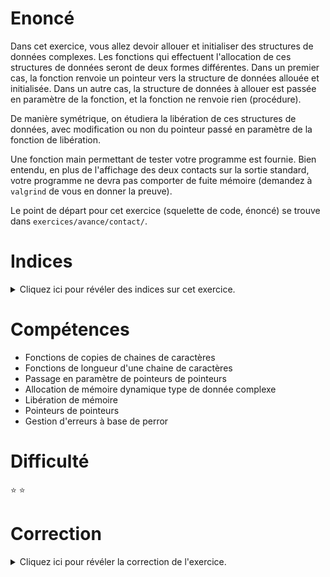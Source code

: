 # Enoncé

Dans cet exercice, vous allez devoir allouer et initialiser des
structures de données complexes. Les fonctions qui effectuent
l'allocation de ces structures de données seront de deux formes
différentes. Dans un premier cas, la fonction renvoie un pointeur vers
la structure de données allouée et initialisée. Dans un autre cas, la
structure de données à allouer est passée en paramètre de la fonction,
et la fonction ne renvoie rien (procédure).

De manière symétrique, on étudiera la libération de ces structures de
données, avec modification ou non du pointeur passé en paramètre de la
fonction de libération.

Une fonction main permettant de tester votre programme est
fournie. Bien entendu, en plus de l'affichage des deux contacts sur la
sortie standard, votre programme ne devra pas comporter de fuite
mémoire (demandez à `valgrind` de vous en donner la preuve).

Le point de départ pour cet exercice (squelette de code, énoncé) se
trouve dans `exercices/avance/contact/`.

# Indices

<details>
<summary>Cliquez ici pour révéler des indices sur cet exercice.</summary>
<br>

`struct contact **nouveau_contact` vous donne la nausée? Pas de
  panique. Commencez par regarder comment la fonction `creer_contact`
  est appelée par le `main`. Ensuite, rappelez vous que `type
  *nom_variable` déclare simplement un pointeur sur une donnée de type
  `type`. Si on applique cette définition, `struct contact
  **nouveau_contact` est simplement un pointeur qui pointe sur un
  pointeur (de `struct contact`)!

Pourquoi vous infliger ce `**` alors? Tout simplement parce que vous
allez devoir modifier un paramètre de fonction.  Si ça ne vous parle
toujours pas, courez (re)lire la fiche **Passage de paramètre par
copie** du kit de démarrage (section Pointeurs).

</details>

# Compétences

* Fonctions de copies de chaines de caractères
* Fonctions de longueur d'une chaine de caractères
* Passage en paramètre de pointeurs de pointeurs
* Allocation de mémoire dynamique type de donnée complexe
* Libération de mémoire
* Pointeurs de pointeurs
* Gestion d'erreurs à base de perror

# Difficulté

:star: :star:
# Correction

<details>
<summary>Cliquez ici pour révéler la correction de l'exercice.</summary>
#### Corrigé du fichier Makefile

```make
CC=gcc
CFLAGS=-std=c99 -Wall -Wextra -g

all: contact

.PHONY: clean
clean:
	rm -f *~ *.o contact

```

#### Corrigé du fichier contact.c

```c
#include <stdlib.h>
#include <stdint.h>
#include <string.h>
#include <stdio.h>

/* Structure de données représentant l'adresse postale d'un
   contact. */
struct adresse
{
    uint16_t numero;
    char *rue;
    uint32_t code_postal;
    char *pays;
};

/* Structure de données représentant un contact. */
struct contact
{
    char *prenom;
    char *nom;
    struct adresse *adr;
};

/*
   Petite fonction inline pour factoriser la vérification de l'adresse
   retournée par calloc. Si calloc échoue, le programme s'arrête.
   */
static inline void *verified_calloc(size_t count, size_t size)
{
    void *ret = calloc(count, size);
    if (ret == NULL) {
	perror("An error occurred while allocating from annuaire.c.");
	exit(EXIT_FAILURE);
    }
    return ret;
}

/*
   Fonction de création d'une adresse postale. Elle retourne une
   adresse postale nouvellement allouée et initialisée en fonction des
   paramètres numero, rue, code_postal et pays.
   */
static struct adresse *creer_adresse(uint16_t numero,
				     const char *rue,
				     uint16_t code_postal,
				     const char *pays)
{
    struct adresse *adr = NULL;
    adr = verified_calloc(1, sizeof(struct adresse));
    size_t taille_rue = strlen(rue) + 1;
    size_t taille_pays = strlen(pays) + 1;
    adr->rue = verified_calloc(taille_rue, sizeof(char));
    adr->pays = verified_calloc(taille_pays, sizeof(char));

    adr->numero = numero;
    strncpy(adr->rue, rue, taille_rue);
    adr->code_postal = code_postal;
    strncpy(adr->pays, pays, taille_pays);
    return adr;
}

/*
   Fonction de création d'un contact. A la différence de
   creer_adresse, on ne va pas retourner le contact nouvellement
   alloué et initialisé, mais on va plutôt allouer et initialiser le
   (struct contact *) dont l'adresse est passée dans le paramètre
   nouveau_contact.
   */
static void creer_contact(struct contact **nouveau_contact,
			  const char *prenom,
			  const char *nom,
			  uint16_t numero,
			  const char *rue,
			  uint16_t code_postal,
			  const char *pays)
{
    struct adresse *adr = creer_adresse(numero, rue, code_postal, pays);
    *nouveau_contact = verified_calloc(1, sizeof(struct contact));
    struct contact *c = *nouveau_contact;
    size_t taille_prenom = strlen(prenom) + 1;
    size_t taille_nom = strlen(nom) + 1;
    c->prenom = verified_calloc(taille_prenom, sizeof(char));
    c->nom = verified_calloc(taille_nom, sizeof(char));
    strncpy(c->prenom, prenom, taille_prenom);
    strncpy(c->nom, nom, taille_nom);
    c->adr = adr;
}

/*
   Libère l'adresse postale passée en paramètre. En sortie, le pointeur
   qui pointait sur cette adresse vaut NULL.
   */
static void liberer_adresse(struct adresse **adr)
{
    free((*adr)->rue);
    free((*adr)->pays);
    free(*adr);
    *adr = NULL;
}

/*
   Libère le contact passé en paramètre. Notez qu'ici, on ne spécifie
   rien sur la valeur que doit prendre le pointeur qui pointait sur le
   contact libéré après exécution de la fonction liberer_contact.
   */
static void liberer_contact(struct contact *c)
{
    liberer_adresse(&c->adr);
    free(c->prenom);
    free(c->nom);
    free(c);
}

/*
   Affiche le contact passé en paramètre (son prénom, son nom, son
   adresse) sur la sortie standard.
   */
static void afficher_contact(struct contact *c)
{
    printf("First name : %s\n", c->prenom);
    printf("Last name : %s\n", c->nom);
    printf("Address : %u %s %u %s\n\n",
	    c->adr->numero,
	    c->adr->rue,
	    c->adr->code_postal,
	    c->adr->pays);
}


int main(void)
{
    struct contact *led_zep = NULL, *acdc = NULL;
    creer_contact(&led_zep, "Led", "Zeppelin", 1, "Stairway to Heaven", 1977, "UK");
    creer_contact(&acdc, "AC", "DC", 666, "Highway to Hell", 1979, "Australia/UK");

    afficher_contact(led_zep);
    afficher_contact(acdc);

    liberer_contact(led_zep);
    liberer_contact(acdc);

    return EXIT_SUCCESS;
}

```


</details>
